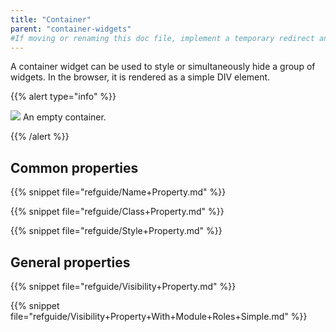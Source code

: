 ```yaml
---
title: "Container"
parent: "container-widgets"
#If moving or renaming this doc file, implement a temporary redirect and let the respective team know they should update the URL in the product. See Mapping to Products for more details.
---
```



A container widget can be used to style or simultaneously hide a group of widgets. In the browser, it is rendered as a simple DIV element.

{{% alert type="info" %}}

![](attachments/16713858/16843976.png)
An empty container.

{{% /alert %}}

## Common properties

{{% snippet file="refguide/Name+Property.md" %}}

{{% snippet file="refguide/Class+Property.md" %}}

{{% snippet file="refguide/Style+Property.md" %}}

## General properties

{{% snippet file="refguide/Visibility+Property.md" %}}

{{% snippet file="refguide/Visibility+Property+With+Module+Roles+Simple.md" %}}
